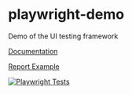 # playwright-demo
Demo of the UI testing framework

[Documentation](https://github.com/pvarenik/playwright-demo/wiki)

[Report Example](https://pvarenik.github.io/playwright-demo/)

[![Playwright Tests](https://github.com/pvarenik/playwright-demo/actions/workflows/playwright.yml/badge.svg?branch=master)](https://github.com/pvarenik/playwright-demo/actions/workflows/playwright.yml)
